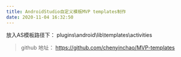 ```yaml
---
title: AndroidStudio自定义模板MVP templates制作
date: 2020-11-04 16:32:50
---
```


放入AS模板路径下： plugins\android\lib\templates\activities 

> github 地址：
> https://github.com/chenyinchao/MVP-templates